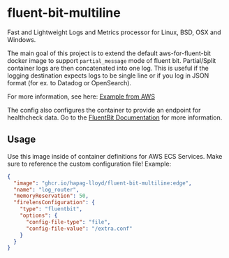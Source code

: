# fluent-bit-multiline
Fast and Lightweight Logs and Metrics processor for Linux, BSD, OSX and Windows.

The main goal of this project is to extend the default aws-for-fluent-bit docker image
to support `partial_message` mode of fluent bit. Partial/Split container logs are then concatenated into one log.
This is useful if the logging destination expects logs to be single line or if you 
log in JSON format (for ex. to Datadog or OpenSearch).

For more information, see here: [Example from AWS](https://github.com/aws-samples/amazon-ecs-firelens-examples/tree/mainline/examples/fluent-bit/filter-multiline-partial-message-mode)

The config also configures the container to provide an endpoint for healthcheck data.
Go to the [FluentBit Documentation](https://docs.fluentbit.io/manual/administration/monitoring#health-check-for-fluent-bit) for more information.

## Usage

Use this image inside of container definitions for AWS ECS Services. Make sure to reference the custom configuration
file! Example:

```json
{
  "image": "ghcr.io/hapag-lloyd/fluent-bit-multiline:edge",
  "name": "log_router",
  "memoryReservation": 50,
  "firelensConfiguration": {
    "type": "fluentbit",
    "options": {
      "config-file-type": "file",
      "config-file-value": "/extra.conf"
    }
  }
}
```
